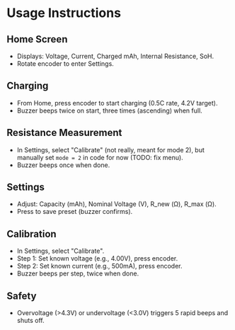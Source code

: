 # Usage Instructions

## Home Screen
- Displays: Voltage, Current, Charged mAh, Internal Resistance, SoH.
- Rotate encoder to enter Settings.

## Charging
- From Home, press encoder to start charging (0.5C rate, 4.2V target).
- Buzzer beeps twice on start, three times (ascending) when full.

## Resistance Measurement
- In Settings, select "Calibrate" (not really, meant for mode 2), but manually set `mode = 2` in code for now (TODO: fix menu).
- Buzzer beeps once when done.

## Settings
- Adjust: Capacity (mAh), Nominal Voltage (V), R_new (Ω), R_max (Ω).
- Press to save preset (buzzer confirms).

## Calibration
- In Settings, select "Calibrate".
- Step 1: Set known voltage (e.g., 4.00V), press encoder.
- Step 2: Set known current (e.g., 500mA), press encoder.
- Buzzer beeps per step, twice when done.

## Safety
- Overvoltage (>4.3V) or undervoltage (<3.0V) triggers 5 rapid beeps and shuts off.
